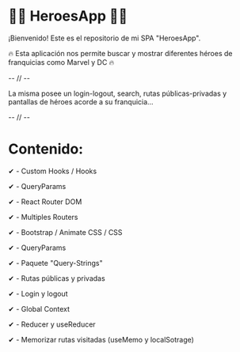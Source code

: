 # 🦸‍♂️ HeroesApp 🦸‍♀️

¡Bienvenido! Este es el repositorio de mi SPA "HeroesApp".

🔥 Esta aplicación nos permite buscar y mostrar diferentes héroes de franquicias como Marvel y DC 🔥

-- // --

La misma posee un login-logout, search, rutas públicas-privadas y pantallas de héroes acorde a su franquicia...

-- // --

# Contenido:

✔ - Custom Hooks / Hooks

✔ - QueryParams

✔ - React Router DOM

✔ - Multiples Routers

✔ - Bootstrap / Animate CSS / CSS

✔ - QueryParams

✔ - Paquete "Query-Strings"

✔ - Rutas públicas y privadas

✔ - Login y logout

✔ - Global Context

✔ - Reducer y useReducer

✔ - Memorizar rutas visitadas (useMemo y localSotrage)
